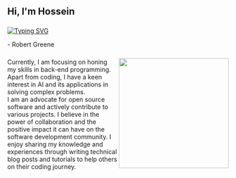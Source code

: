 <h2 align="left">Hi, I'm Hossein</h2>

###

[![Typing SVG](https://readme-typing-svg.demolab.com?font=Poppins&duration=3000&pause=1000&color=A16A00&multiline=true&repeat=false&width=590&height=55&lines=Everything+that+happens+to+you+is+a+form+of+instruction;if+you+pay+attention)](https://git.io/typing-svg) 
<p align="left">- Robert Greene</p> 

###

<img align="right" float="right" height="250" src="https://user-images.githubusercontent.com/74038190/238353480-219bcc70-f5dc-466b-9a60-29653d8e8433.gif"  />
<p align="left">Currently, I am focusing on honing my skills in back-end programming.<br>Apart from coding, I have a keen interest in AI and its applications in solving complex problems.<br>I am an advocate for open source software and actively contribute to various projects. I believe in the power of collaboration and the positive impact it can have on the software development community. I enjoy sharing my knowledge and experiences through writing technical blog posts and tutorials to help others on their coding journey.</p>

